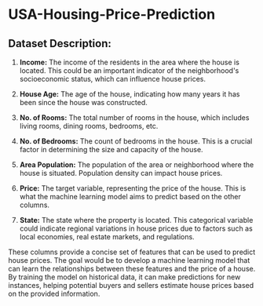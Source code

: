 # USA-Housing-Price-Prediction
## Dataset Description:

1. **Income:** The income of the residents in the area where the house is located. This could be an important indicator of the neighborhood's socioeconomic status, which can influence house prices.

2. **House Age:** The age of the house, indicating how many years it has been since the house was constructed.

3. **No. of Rooms:** The total number of rooms in the house, which includes living rooms, dining rooms, bedrooms, etc.

4. **No. of Bedrooms:** The count of bedrooms in the house. This is a crucial factor in determining the size and capacity of the house.

5. **Area Population:** The population of the area or neighborhood where the house is situated. Population density can impact house prices.

6. **Price:** The target variable, representing the price of the house. This is what the machine learning model aims to predict based on the other columns.

7. **State:** The state where the property is located. This categorical variable could indicate regional variations in house prices due to factors such as local economies, real estate markets, and regulations.

These columns provide a concise set of features that can be used to predict house prices. The goal would be to develop a machine learning model that can learn the relationships between these features and the price of a house. By training the model on historical data, it can make predictions for new instances, helping potential buyers and sellers estimate house prices based on the provided information.

